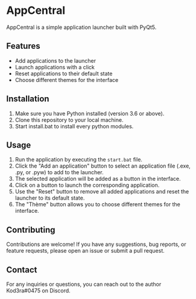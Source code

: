 # AppCentral

AppCentral is a simple application launcher built with PyQt5.

## Features

- Add applications to the launcher
- Launch applications with a click
- Reset applications to their default state
- Choose different themes for the interface

## Installation

1. Make sure you have Python installed (version 3.6 or above).
2. Clone this repository to your local machine.
3. Start install.bat to install every python modules.

## Usage

1. Run the application by executing the `start.bat` file.
2. Click the "Add an application" button to select an application file (.exe, .py, or .pyw) to add to the launcher.
3. The selected application will be added as a button in the interface.
4. Click on a button to launch the corresponding application.
5. Use the "Reset" button to remove all added applications and reset the launcher to its default state.
6. The "Thème" button allows you to choose different themes for the interface.

## Contributing

Contributions are welcome! If you have any suggestions, bug reports, or feature requests, please open an issue or submit a pull request. 

## Contact

For any inquiries or questions, you can reach out to the author Kod3ra#0475 on Discord.


